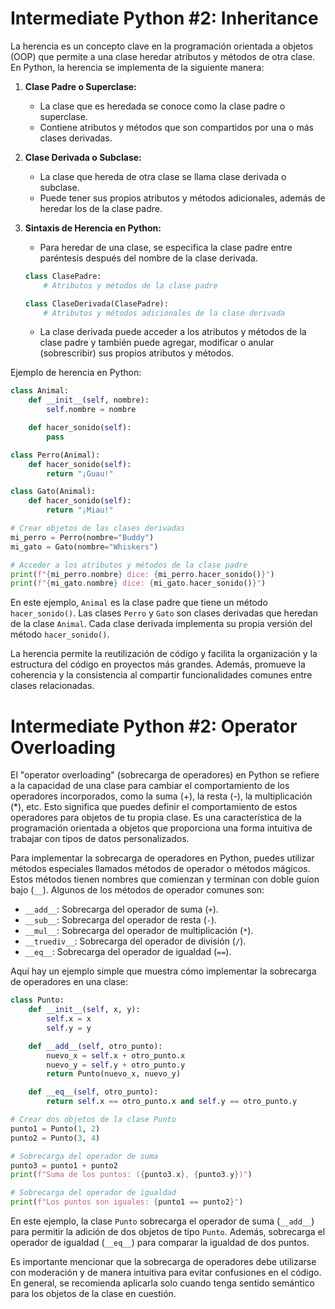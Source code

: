 # Intermediate Python #2: Inheritance

La herencia es un concepto clave en la programación orientada a objetos (OOP) que permite a una clase heredar atributos y métodos de otra clase. En Python, la herencia se implementa de la siguiente manera:

1. **Clase Padre o Superclase:**
   - La clase que es heredada se conoce como la clase padre o superclase.
   - Contiene atributos y métodos que son compartidos por una o más clases derivadas.

2. **Clase Derivada o Subclase:**
   - La clase que hereda de otra clase se llama clase derivada o subclase.
   - Puede tener sus propios atributos y métodos adicionales, además de heredar los de la clase padre.

3. **Sintaxis de Herencia en Python:**
   - Para heredar de una clase, se especifica la clase padre entre paréntesis después del nombre de la clase derivada.

   ```python
   class ClasePadre:
       # Atributos y métodos de la clase padre

   class ClaseDerivada(ClasePadre):
       # Atributos y métodos adicionales de la clase derivada
   ```

   - La clase derivada puede acceder a los atributos y métodos de la clase padre y también puede agregar, modificar o anular (sobrescribir) sus propios atributos y métodos.

Ejemplo de herencia en Python:

```python
class Animal:
    def __init__(self, nombre):
        self.nombre = nombre

    def hacer_sonido(self):
        pass

class Perro(Animal):
    def hacer_sonido(self):
        return "¡Guau!"

class Gato(Animal):
    def hacer_sonido(self):
        return "¡Miau!"

# Crear objetos de las clases derivadas
mi_perro = Perro(nombre="Buddy")
mi_gato = Gato(nombre="Whiskers")

# Acceder a los atributos y métodos de la clase padre
print(f"{mi_perro.nombre} dice: {mi_perro.hacer_sonido()}")
print(f"{mi_gato.nombre} dice: {mi_gato.hacer_sonido()}")
```

En este ejemplo, `Animal` es la clase padre que tiene un método `hacer_sonido()`. Las clases `Perro` y `Gato` son clases derivadas que heredan de la clase `Animal`. Cada clase derivada implementa su propia versión del método `hacer_sonido()`.

La herencia permite la reutilización de código y facilita la organización y la estructura del código en proyectos más grandes. Además, promueve la coherencia y la consistencia al compartir funcionalidades comunes entre clases relacionadas.

# Intermediate Python #2: Operator Overloading

El "operator overloading" (sobrecarga de operadores) en Python se refiere a la capacidad de una clase para cambiar el comportamiento de los operadores incorporados, como la suma (+), la resta (-), la multiplicación (*), etc. Esto significa que puedes definir el comportamiento de estos operadores para objetos de tu propia clase. Es una característica de la programación orientada a objetos que proporciona una forma intuitiva de trabajar con tipos de datos personalizados.

Para implementar la sobrecarga de operadores en Python, puedes utilizar métodos especiales llamados métodos de operador o métodos mágicos. Estos métodos tienen nombres que comienzan y terminan con doble guion bajo (`__`). Algunos de los métodos de operador comunes son:

- `__add__`: Sobrecarga del operador de suma (`+`).
- `__sub__`: Sobrecarga del operador de resta (`-`).
- `__mul__`: Sobrecarga del operador de multiplicación (`*`).
- `__truediv__`: Sobrecarga del operador de división (`/`).
- `__eq__`: Sobrecarga del operador de igualdad (`==`).

Aquí hay un ejemplo simple que muestra cómo implementar la sobrecarga de operadores en una clase:

```python
class Punto:
    def __init__(self, x, y):
        self.x = x
        self.y = y

    def __add__(self, otro_punto):
        nuevo_x = self.x + otro_punto.x
        nuevo_y = self.y + otro_punto.y
        return Punto(nuevo_x, nuevo_y)

    def __eq__(self, otro_punto):
        return self.x == otro_punto.x and self.y == otro_punto.y

# Crear dos objetos de la clase Punto
punto1 = Punto(1, 2)
punto2 = Punto(3, 4)

# Sobrecarga del operador de suma
punto3 = punto1 + punto2
print(f"Suma de los puntos: ({punto3.x}, {punto3.y})")

# Sobrecarga del operador de igualdad
print(f"Los puntos son iguales: {punto1 == punto2}")
```

En este ejemplo, la clase `Punto` sobrecarga el operador de suma (`__add__`) para permitir la adición de dos objetos de tipo `Punto`. Además, sobrecarga el operador de igualdad (`__eq__`) para comparar la igualdad de dos puntos.

Es importante mencionar que la sobrecarga de operadores debe utilizarse con moderación y de manera intuitiva para evitar confusiones en el código. En general, se recomienda aplicarla solo cuando tenga sentido semántico para los objetos de la clase en cuestión.